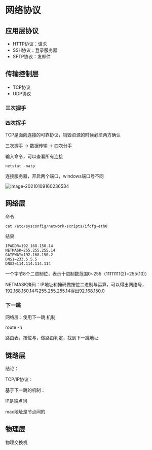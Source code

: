 # 网络协议

## 应用层协议

- HTTP协议：请求
- SSH协议：登录服务器
- SFTP协议：发邮件

## 传输控制层

- TCP协议
- UDP协议

### 三次握手

### 四次挥手

TCP是面向连接的可靠协议，销毁资源的时候必须两方确认

三次握手 -> 数据传输 -> 四次分手



输入命令，可以查看所有连接

```
netstat -natp
```

连接服务器，开启两个端口，windows端口号不同

![image-20210109160236534](https://yeyangshu-picgo.oss-cn-shanghai.aliyuncs.com/img/image-20210109160236534.png)

## 网络层

命令

```
cat /etc/sysconfig/network-scripts/ifcfg-eth0
```

结果

```
IPADDR=192.168.150.14
NETMASK=255.255.255.14
GATEWAY=192.168.150.2
DNS1=233.5.5.5
DNS2=114.114.114.114
```

一个字节8个二进制位，表示十进制数范围0~255（11111111(2)=255(10)）

NETMASK掩码：IP地址和掩码做按位二进制与运算，可以得出网络号，192.168.150.14与255.255.255.14得出92.168.150.0

### 下一跳

网络层：使用下一跳 机制

route -n

路由表，按位与，做路由判定，找到下一跳地址

## 链路层

结论：

TCP/IP协议：

基于下一跳的机制：

IP是端点间

mac地址是节点间的

## 物理层

物理交换机